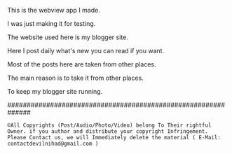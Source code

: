 This is the webview app I made.

I was just making it for testing.

The website used here is my blogger site.

Here I post daily what's new you can read if you want.

Most of the posts here are taken from other places.

The main reason is to take it from other places.

To keep my blogger site running.

##############################################################

```
©All Copyrights (Post/Audio/Photo/Video) belong To Their rightful Owner. if you author and distribute your copyright Infringement. Please Contact us, we will Immediately delete the material ( E-Mail: contactdevilnihad@gmail.com )
```
